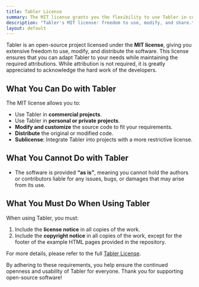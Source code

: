 ```yaml
---
title: Tabler License
summary: The MIT license grants you the flexibility to use Tabler in commercial or personal projects, modify its code, and distribute it freely. Ensure you include the required license and copyright notices to stay compliant with the terms.
description: "Tabler's MIT license: freedom to use, modify, and share."
layout: default
---
```


Tabler is an open-source project licensed under the **MIT license**, giving you extensive freedom to use, modify, and distribute the software. This license ensures that you can adapt Tabler to your needs while maintaining the required attributions. While attribution is not required, it is greatly appreciated to acknowledge the hard work of the developers.

## What You Can Do with Tabler

The MIT license allows you to:
- Use Tabler in **commercial projects**.
- Use Tabler in **personal or private projects**.
- **Modify and customize** the source code to fit your requirements.
- **Distribute** the original or modified code.
- **Sublicense**: Integrate Tabler into projects with a more restrictive license.

## What You Cannot Do with Tabler

- The software is provided **“as is”**, meaning you cannot hold the authors or contributors liable for any issues, bugs, or damages that may arise from its use.

## What You Must Do When Using Tabler

When using Tabler, you must:
1. Include the **license notice** in all copies of the work.
2. Include the **copyright notice** in all copies of the work, except for the footer of the example HTML pages provided in the repository.

For more details, please refer to the full [Tabler License](https://github.com/tabler/tabler/blob/main/LICENSE).

By adhering to these requirements, you help ensure the continued openness and usability of Tabler for everyone. Thank you for supporting open-source software!